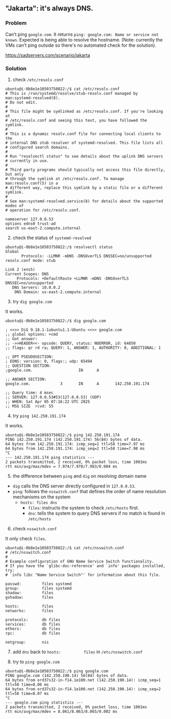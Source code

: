 ## "Jakarta": it's always DNS.

### Problem

Can't ping `google.com`. It returns `ping: google.com: Name or service not known`. Expected is being able to resolve the hostname. (Note: currently the VMs can't ping outside so there's no automated check for the solution).

https://sadservers.com/scenario/jakarta

### Solution

1. check `/etc/resolv.conf`

```
ubuntu@i-0b8e1e10503750822:/$ cat /etc/resolv.conf 
# This is /run/systemd/resolve/stub-resolv.conf managed by man:systemd-resolved(8).
# Do not edit.
#
# This file might be symlinked as /etc/resolv.conf. If you're looking at
# /etc/resolv.conf and seeing this text, you have followed the symlink.
#
# This is a dynamic resolv.conf file for connecting local clients to the
# internal DNS stub resolver of systemd-resolved. This file lists all
# configured search domains.
#
# Run "resolvectl status" to see details about the uplink DNS servers
# currently in use.
#
# Third party programs should typically not access this file directly, but only
# through the symlink at /etc/resolv.conf. To manage man:resolv.conf(5) in a
# different way, replace this symlink by a static file or a different symlink.
#
# See man:systemd-resolved.service(8) for details about the supported modes of
# operation for /etc/resolv.conf.

nameserver 127.0.0.53
options edns0 trust-ad
search us-east-2.compute.internal
```

2. check the status of `systemd-resolved`

```
ubuntu@i-0b8e1e10503750822:/$ resolvectl status
Global
       Protocols: -LLMNR -mDNS -DNSOverTLS DNSSEC=no/unsupported
resolv.conf mode: stub

Link 2 (ens5)
Current Scopes: DNS
     Protocols: +DefaultRoute +LLMNR -mDNS -DNSOverTLS DNSSEC=no/unsupported
   DNS Servers: 10.0.0.2
    DNS Domain: us-east-2.compute.internal
```

3. try `dig google.com`

It works.

```
ubuntu@i-0b8e1e10503750822:/$ dig google.com

; <<>> DiG 9.18.1-1ubuntu1.1-Ubuntu <<>> google.com
;; global options: +cmd
;; Got answer:
;; ->>HEADER<<- opcode: QUERY, status: NOERROR, id: 64850
;; flags: qr rd ra; QUERY: 1, ANSWER: 1, AUTHORITY: 0, ADDITIONAL: 1

;; OPT PSEUDOSECTION:
; EDNS: version: 0, flags:; udp: 65494
;; QUESTION SECTION:
;google.com.                    IN      A

;; ANSWER SECTION:
google.com.             3       IN      A       142.250.191.174

;; Query time: 4 msec
;; SERVER: 127.0.0.53#53(127.0.0.53) (UDP)
;; WHEN: Sat Apr 05 07:16:22 UTC 2025
;; MSG SIZE  rcvd: 55
```

4. try `ping 142.250.191.174`

It works.

```
ubuntu@i-0b8e1e10503750822:/$ ping 142.250.191.174
PING 142.250.191.174 (142.250.191.174) 56(84) bytes of data.
64 bytes from 142.250.191.174: icmp_seq=1 ttl=58 time=7.97 ms
64 bytes from 142.250.191.174: icmp_seq=2 ttl=58 time=7.98 ms
^C
--- 142.250.191.174 ping statistics ---
2 packets transmitted, 2 received, 0% packet loss, time 1001ms
rtt min/avg/max/mdev = 7.974/7.978/7.983/0.004 ms
```

5. the difference between `ping` and `dig` on resolving domain name

- `dig` calls the DNS server directly configured in `127.0.0.53`.
- `ping`: follows the `nsswitch.conf` that defines the order of name resolution mechanisms on the system
    - `hosts: files dns`
        - `files`: instructs the system to check `/etc/hosts` first.
        - `dns`: tells the system to query DNS servers if no match is found in `/etc/hosts`

6. check `nsswitch.conf`

It only check `files`.

```
ubuntu@i-0b8e1e10503750822:/$ cat /etc/nsswitch.conf 
# /etc/nsswitch.conf
#
# Example configuration of GNU Name Service Switch functionality.
# If you have the `glibc-doc-reference' and `info' packages installed, try:
# `info libc "Name Service Switch"' for information about this file.

passwd:         files systemd
group:          files systemd
shadow:         files
gshadow:        files

hosts:          files
networks:       files

protocols:      db files
services:       db files
ethers:         db files
rpc:            db files

netgroup:       nis
```

7. add `dns` back to `hosts:          files` in `/etc/nsswitch.conf`

8. try to `ping google.com`

```
ubuntu@i-0b8e1e10503750822:/$ ping google.com
PING google.com (142.250.190.14) 56(84) bytes of data.
64 bytes from ord37s32-in-f14.1e100.net (142.250.190.14): icmp_seq=1 ttl=58 time=8.06 ms
64 bytes from ord37s32-in-f14.1e100.net (142.250.190.14): icmp_seq=2 ttl=58 time=8.07 ms
^C
--- google.com ping statistics ---
2 packets transmitted, 2 received, 0% packet loss, time 1001ms
rtt min/avg/max/mdev = 8.061/8.063/8.065/0.002 ms
```
